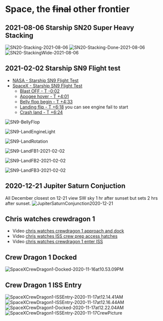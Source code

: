 # Space, the ~~final~~ other frontier

## 2021-08-06 Starship SN20 Super Heavy Stacking
![SN20-Stacking-2021-08-06](SN20-Stacking-2021-08-06.png)
![SN20-Stacking-Done-2021-08-06](SN20-Stacking-Done-2021-08-06.png)
![SN20-StackingWide-2021-08-06](SN20-StackingWide-2021-08-06.png)

## 2021-02-02 Starship SN9 Flight test
- [NASA - Starship SN9 Flight Test](https://youtu.be/wfHqbahPKpY)
- [SpaceX - Starship SN9 Flight Test](https://youtu.be/_zZ7fIkpBgs)
    - [Blast OFF - T -0:02](https://youtu.be/_zZ7fIkpBgs?t=323)
    - [Apogee hover - T +4:01](https://youtu.be/_zZ7fIkpBgs?t=568)
    - [Belly flop begin - T +4:33](https://youtu.be/_zZ7fIkpBgs?t=599)
    - [Landing flip - T +6:18](https://youtu.be/_zZ7fIkpBgs?t=704) you can see engine fail to start
    - [Crash land - T +6:24](https://youtu.be/_zZ7fIkpBgs?t=710)

![SN9-BellyFlop](./SN9-BellyFlop-2021-02-02.png)

![SN9-LandEngineLight](./SN9-LandEngineLight-2021-02-02.png)

![SN9-LandRotation](./SN9-LandRotation-2021-02-02.png)

![SN9-LandFB1-2021-02-02](./SN9-LandFB1-2021-02-02.png)

![SN9-LandFB2-2021-02-02](./SN9-LandFB2-2021-02-02.png)

![SN9-LandFB3-2021-02-02](./SN9-LandFB3-2021-02-02.png)

## 2020-12-21 Jupiter Saturn Conjuction
All December closest on 12-21 view SW sky 1 hr after sunset but sets 2 hrs after sunset.
![JupiterSaturnConjunction2020-12-21](./JupiterSaturnConjunction2020-12-21.png)

## Chris watches crewdragon 1

- Video [chris watches crewdragon 1 approach and dock](https://youtu.be/5XWF8bvF8Aw)
- Video [chris watches ISS crew prep access hatches](https://youtu.be/69FebfNMju0)
- Video [chris watches crewdragon 1 enter ISS](https://youtu.be/CozfE08jrZ4)

## Crew Dragon 1 Docked
![SpaceXCrewDragon1-Docked-2020-11-16at10.53.09PM](./SpaceXCrewDragon1-Docked-2020-11-16at10.53.09PM.png)

## Crew Dragon 1 ISS Entry
![SpaceXCrewDragon1-ISSEntry-2020-11-17at12.14.41AM](./SpaceXCrewDragon1-ISSEntry-2020-11-17at12.14.41AM.png)
![SpaceXCrewDragon1-ISSEntry-2020-11-17at12.16.44AM](./SpaceXCrewDragon1-ISSEntry-2020-11-17at12.16.44AM.png)
![SpaceXCrewDragon1-Docked-2020-11-17at12.22.04AM](./SpaceXCrewDragon1-Docked-2020-11-17at12.22.04AM.png)
![SpaceXCrewDragon1-ISSEntry-2020-11-17CrewPicture](./SpaceXCrewDragon1-ISSEntry-2020-11-17CrewPicture.png)
